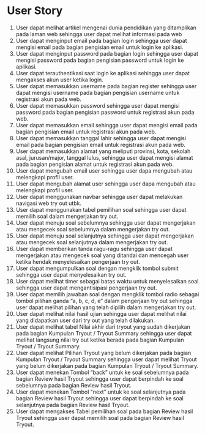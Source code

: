 # User Story

1.	User dapat melihat artikel mengenai dunia pendidikan yang ditamplikan pada laman web sehingga user dapat melihat informasi pada web
2.	User dapat menginput email pada bagian login sehingga user dapat mengisi email pada bagian pengisian email untuk login ke aplikasi.
3.  User dapat menginput password pada bagian login sehingga user dapat mengisi password pada bagian pengisian password untuk login ke aplikasi.
4.  User dapat terauthentikasi saat login ke aplikasi sehingga user dapat mengakses akun user ketika login.
5.	User dapat memasukkan username pada bagian register sehingga user dapat mengisi username pada bagian pengisian username untuk registrasi akun pada web. 
6.  User dapat memasukkan password sehingga user dapat mengisi password pada bagian pengisian password untuk registrasi akun pada web. 
7.  User dapat memasukkan email sehingga user dapat mengisi email pada bagian pengisian email untuk registrasi akun pada web.  
8.  User dapat memasukkan tanggal lahir sehingga user dapat mengisi email pada bagian pengisian email untuk registrasi akun pada web.  
9.  User dapat memasukkan alamat yang meliputi provinsi, kota, sekolah asal, jurusan/major, tanggal lulus, sehingga user dapat mengisi alamat pada bagian pengisian alamat untuk registrasi akun pada web.
10.	User dapat mengubah email user sehingga user dapa mengubah atau melengkapi profil user.
11.  User dapat mengubah alamat user sehingga user dapa mengubah atau melengkapi profil user.
12.	User dapat menggunakan navbar sehingga user dapat melakukan navigasi web try out utbk.
13.	User dapat menggunakan tabel pemilihan soal sehingga user dapat memilih soal dalam mengerjakan try out.
14.  User dapat menuju soal sebelumnya sehingga user dapat mengerjakan atau mengecek soal sebelumnya dalam mengerjakan try out.
15.  User dapat menuju soal selanjutnya sehingga user dapat mengerjakan atau mengecek soal selanjutnya dalam mengerjakan try out.
16.  User dapat memberikan tanda ragu-ragu sehingga user dapat mengerjakan atau mengecek soal yang ditandai dan mencegah user ketika hendak menyelesaikan pengerjaan try out.
17. User dapat mengumpulkan soal dengan mengklik tombol submit sehingga user dapat menyelesaikan try out.
18. User dapat melihat timer sebagai batas waktu untuk menyelesaikan soal sehingga user dapat mengantisipasi pengerjaan try out.
19. User dapat memilih jawaban soal dengan mengklik tombol radio sebagai tombol pilihan ganda “a, b, c, d, e” dalam pengerjaan try out sehingga user dapat melihat pilihan yang telah dipilih dalam mengerjakan try out.
20. User dapat melihat nilai hasil ujian sehingga user dapat melihat nilai yang didapatkan user dari try out yang telah dilakukan.
21.	User dapat melihat tabel Nilai akhir dari tryout yang sudah dikerjakan pada bagian Kumpulan Tryout / Tryout Summary sehingga user dapat melihat langsung nilai try out ketika berada pada bagian Kumpulan Tryout / Tryout Summary.  
22. User dapat melihat Pilihan Tryout yang belum dikerjakan pada bagian Kumpulan Tryout / Tryout Summary sehingga user dapat melihat Tryout yang belum dikerjakan pada bagian Kumpulan Tryout / Tryout Summary.
23.	User dapat menekan Tombol “back” untuk ke soal sebelumnya pada bagian Review hasil Tryout sehingga user dapat berpindah ke soal sebelumnya pada bagian Review hasil Tryout.
24. User dapat menekan Tombol "next” untuk ke soal selanjutnya pada bagian Review hasil Tryout sehingga user dapat berpindah ke soal selanjutnya pada bagian Review hasil Tryout.
25. User dapat mengakses Tabel pemilihan soal pada bagian Review hasil Tryout sehingga user dapat memilih soal pada bagian Review hasil Tryout.
